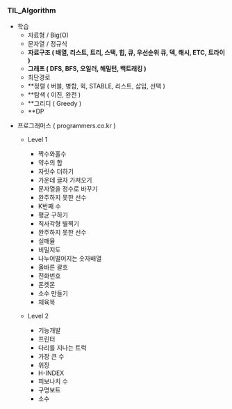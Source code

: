 ### TIL_Algorithm
- 학습
  - 자료형 / Big(O)
  - 문자열 / 정규식
  - **자료구조 ( 배열, 리스트, 트리, 스택, 힙, 큐, 우선순위 큐, 덱, 해시, ETC, 트라이 )**
  - **그래프 ( DFS, BFS, 오일러, 해밀턴, 백트래킹 )**
  - 최단경로
  - **정렬 ( 버블, 병합, 퀵, STABLE, 리스트, 삽입, 선택 )
  - **탐색 ( 이진, 완전 )
  - **그리디 ( Greedy ) 
  - **DP


+ 프로그래머스 ( programmers.co.kr ) 
  + Level 1
    + 짝수와홀수
    + 약수의 합
    + 자릿수 더하기
    + 가운데 글자 가져오기
    + 문자열을 정수로 바꾸기
    + 완주하지 못한 선수
    + K번째 수
    + 평균 구하기
    + 직사각형 별찍기
    + 완주하지 못한 선수
    + 실패율
    + 비밀지도
    + 나누어떨어지는 숫자배열
    + 올바른 괄호
    + 전화번호 
    + 폰켓몬
    + 소수 만들기
    + 체육복

  + Level 2
    + 기능개발
    + 프린터
    + 다리를 지나는 트럭
    + 가장 큰 수
    + 위장
    + H-INDEX
    + 피보나치 수 
    + 구명보트
    + 소수 

